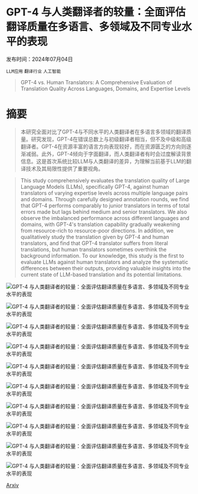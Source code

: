 # GPT-4 与人类翻译者的较量：全面评估翻译质量在多语言、多领域及不同专业水平的表现

发布时间：2024年07月04日

`LLM应用` `翻译行业` `人工智能`

> GPT-4 vs. Human Translators: A Comprehensive Evaluation of Translation Quality Across Languages, Domains, and Expertise Levels

# 摘要

> 本研究全面对比了GPT-4与不同水平的人类翻译者在多语言多领域的翻译质量。研究发现，GPT-4在错误总数上与初级翻译者相当，但不及中级和高级翻译者。GPT-4在资源丰富的语言方向表现较好，而在资源匮乏的方向则逐渐减弱。此外，GPT-4倾向于字面翻译，而人类翻译者有时会过度解读背景信息。这是首次系统比较LLM与人类翻译的差异，为理解当前基于LLM的翻译技术及其局限性提供了重要视角。

> This study comprehensively evaluates the translation quality of Large Language Models (LLMs), specifically GPT-4, against human translators of varying expertise levels across multiple language pairs and domains. Through carefully designed annotation rounds, we find that GPT-4 performs comparably to junior translators in terms of total errors made but lags behind medium and senior translators. We also observe the imbalanced performance across different languages and domains, with GPT-4's translation capability gradually weakening from resource-rich to resource-poor directions. In addition, we qualitatively study the translation given by GPT-4 and human translators, and find that GPT-4 translator suffers from literal translations, but human translators sometimes overthink the background information. To our knowledge, this study is the first to evaluate LLMs against human translators and analyze the systematic differences between their outputs, providing valuable insights into the current state of LLM-based translation and its potential limitations.

![GPT-4 与人类翻译者的较量：全面评估翻译质量在多语言、多领域及不同专业水平的表现](../../../paper_images/2407.03658/x1.png)

![GPT-4 与人类翻译者的较量：全面评估翻译质量在多语言、多领域及不同专业水平的表现](../../../paper_images/2407.03658/x2.png)

![GPT-4 与人类翻译者的较量：全面评估翻译质量在多语言、多领域及不同专业水平的表现](../../../paper_images/2407.03658/x3.png)

![GPT-4 与人类翻译者的较量：全面评估翻译质量在多语言、多领域及不同专业水平的表现](../../../paper_images/2407.03658/x4.png)

![GPT-4 与人类翻译者的较量：全面评估翻译质量在多语言、多领域及不同专业水平的表现](../../../paper_images/2407.03658/x5.png)

![GPT-4 与人类翻译者的较量：全面评估翻译质量在多语言、多领域及不同专业水平的表现](../../../paper_images/2407.03658/x6.png)

![GPT-4 与人类翻译者的较量：全面评估翻译质量在多语言、多领域及不同专业水平的表现](../../../paper_images/2407.03658/x7.png)

![GPT-4 与人类翻译者的较量：全面评估翻译质量在多语言、多领域及不同专业水平的表现](../../../paper_images/2407.03658/x8.png)

![GPT-4 与人类翻译者的较量：全面评估翻译质量在多语言、多领域及不同专业水平的表现](../../../paper_images/2407.03658/x9.png)

![GPT-4 与人类翻译者的较量：全面评估翻译质量在多语言、多领域及不同专业水平的表现](../../../paper_images/2407.03658/annotation_system_screenshot.jpg)

[Arxiv](https://arxiv.org/abs/2407.03658)